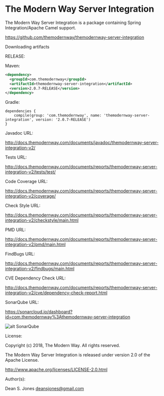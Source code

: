 The Modern Way Server Integration
======

The Modern Way Server Integration is a package containing Spring Integration/Apache Camel support.

https://github.com/themodernway/themodernway-server-integration

Downloading artifacts

RELEASE:

Maven:
```xml
<dependency>
  <groupId>com.themodernway</groupId>
  <artifactId>themodernway-server-integration</artifactId>
  <version>2.0.7-RELEASE</version>
</dependency>
```
Gradle:
```
dependencies {
    compile(group: 'com.themodernway', name: 'themodernway-server-integration', version: '2.0.7-RELEASE')
}
```
Javadoc URL:

http://docs.themodernway.com/documents/javadoc/themodernway-server-integration-v2/

Tests URL:

http://docs.themodernway.com/documents/reports/themodernway-server-integration-v2/tests/test/

Code Coverage URL:

http://docs.themodernway.com/documents/reports/themodernway-server-integration-v2/coverage/

Check Style URL:

http://docs.themodernway.com/documents/reports/themodernway-server-integration-v2/checkstyle/main.html

PMD URL:

http://docs.themodernway.com/documents/reports/themodernway-server-integration-v2/pmd/main.html

FindBugs URL:

http://docs.themodernway.com/documents/reports/themodernway-server-integration-v2/findbugs/main.html

CVE Dependency Check URL:

http://docs.themodernway.com/documents/reports/themodernway-server-integration-v2/cve/dependency-check-report.html

SonarQube URL:

https://sonarcloud.io/dashboard?id=com.themodernway%3Athemodernway-server-integration

![alt SonarQube](https://sonarcloud.io/api/project_badges/quality_gate?project=com.themodernway%3Athemodernway-server-integration "SonarQube")

License:

Copyright (c) 2018, The Modern Way. All rights reserved.

The Modern Way Server Integration is released under version 2.0 of the Apache License.

http://www.apache.org/licenses/LICENSE-2.0.html

Author(s):

Dean S. Jones
deansjones@gmail.com
